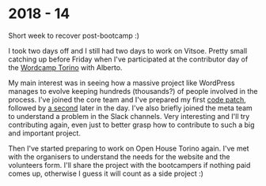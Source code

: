 # 2018 - 14

Short week to recover post-bootcamp :)

I took two days off and I still had two days to work on Vitsoe. Pretty small catching up before Friday when I've participated at the contributor day of the [Wordcamp Torino](https://2018.torino.wordcamp.org/) with Alberto.

My main interest was in seeing how a massive project like WordPress manages to evolve keeping hundreds (thousands?) of people involved in the process. I've joined the core team and I've prepared my first [code patch](https://core.trac.wordpress.org/ticket/8973#comment:24), followed by [a second](https://core.trac.wordpress.org/ticket/10653#comment:19) later in the day. I've also briefly joined the meta team to understand a problem in the Slack channels. Very interesting and I'll try contributing again, even just to better grasp how to contribute to such a big and important project.

Then I've started preparing to work on Open House Torino again. I've met with the organisers to understand the needs for the website and the volunteers form. I'll share the project with the bootcampers if nothing paid comes up, otherwise I guess it will count as a side project :)
